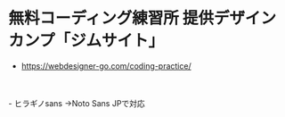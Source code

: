 # 無料コーディング練習所 提供デザインカンプ「ジムサイト」<br>
- https://webdesigner-go.com/coding-practice/<br>
<br>
<br>
- ヒラギノsans →Noto Sans JPで対応